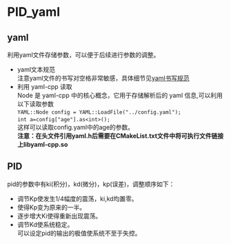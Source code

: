 # PID_yaml
## yaml
利用yaml文件存储参数，可以便于后续进行参数的调整。
* yaml文本规范  
注意yaml文件的书写对空格非常敏感，具体细节见[yaml书写规范](https://blog.csdn.net/liukuan73/article/details/78031693)  
* 利用 yaml-cpp 读取  
Node 是 yaml-cpp 中的核心概念，它用于存储解析后的 yaml 信息,可以利用以下读取参数  
`YAML::Node config = YAML::LoadFile("../config.yaml");`  
`int a=config["age"].as<int>();`  
这样可以读取config.yaml中的age的参数。  
**注意：在头文件引用yaml.h后需要在CMakeList.txt文件中将可执行文件链接上libyaml-cpp.so**
##  PID
pid的参数中有ki(积分)，kd(微分)，kp(误差)，调整顺序如下：  
* 调节Kp使发生1/4幅度的震荡，ki,kd均置零。  
* 使得Kp变为原来的一半。  
* 逐步增大Ki使得重新出现震荡。  
* 调节Kd使系统稳定。  
可以设定pid的输出的极值使系统不至于失控。

